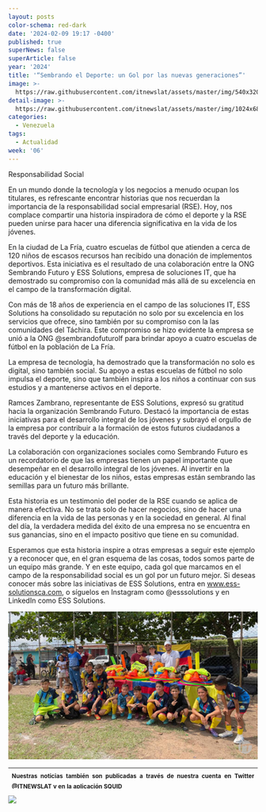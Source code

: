 ```yaml
---
layout: posts
color-schema: red-dark
date: '2024-02-09 19:17 -0400'
published: true
superNews: false
superArticle: false
year: '2024'
title: '“Sembrando el Deporte: un Gol por las nuevas generaciones”'
image: >-
  https://raw.githubusercontent.com/itnewslat/assets/master/img/540x320/RS-ESS-p.jpg
detail-image: >-
  https://raw.githubusercontent.com/itnewslat/assets/master/img/1024x680/RS-ESS-g.jpg
categories:
  - Venezuela
tags:
  - Actualidad
week: '06'
---
```

Responsabilidad Social

En un mundo donde la tecnología y los negocios a menudo ocupan los titulares, es refrescante encontrar historias que nos recuerdan la importancia de la responsabilidad social empresarial (RSE). Hoy, nos complace compartir una historia inspiradora de cómo el deporte y la RSE pueden unirse para hacer una diferencia significativa en la vida de los jóvenes.

En la ciudad de La Fría, cuatro escuelas de fútbol que atienden a cerca de 120 niños de escasos recursos han recibido una donación de implementos deportivos. Esta iniciativa es el resultado de una colaboración entre la ONG Sembrando Futuro y ESS Solutions, empresa de soluciones IT, que ha demostrado su compromiso con la comunidad más allá de su excelencia en el campo de la transformación digital.

Con más de 18 años de experiencia en el campo de las soluciones IT, ESS Solutions ha consolidado su reputación no solo por su excelencia en los servicios que ofrece, sino también por su compromiso con la las comunidades del Táchira. Este compromiso se hizo evidente la empresa se unió a la ONG @sembrandofuturolf para brindar apoyo a cuatro escuelas de fútbol en la población de La Fría.

La empresa de tecnología, ha demostrado que la transformación no solo es digital, sino también social. Su apoyo a estas escuelas de fútbol no solo impulsa el deporte, sino que también inspira a los niños a continuar con sus estudios y a mantenerse activos en el deporte.

Ramces Zambrano, representante de ESS Solutions, expresó su gratitud hacia la organización Sembrando Futuro. Destacó la importancia de estas iniciativas para el desarrollo integral de los jóvenes y subrayó el orgullo de la empresa por contribuir a la formación de estos futuros ciudadanos a través del deporte y la educación.

La colaboración con organizaciones sociales como Sembrando Futuro es un recordatorio de que las empresas tienen un papel importante que desempeñar en el desarrollo integral de los jóvenes. Al invertir en la educación y el bienestar de los niños, estas empresas están sembrando las semillas para un futuro más brillante.

Esta historia es un testimonio del poder de la RSE cuando se aplica de manera efectiva. No se trata solo de hacer negocios, sino de hacer una diferencia en la vida de las personas y en la sociedad en general. Al final del día, la verdadera medida del éxito de una empresa no se encuentra en sus ganancias, sino en el impacto positivo que tiene en su comunidad.

Esperamos que esta historia inspire a otras empresas a seguir este ejemplo y a reconocer que, en el gran esquema de las cosas, todos somos parte de un equipo más grande. Y en este equipo, cada gol que marcamos en el campo de la responsabilidad social es un gol por un futuro mejor. Si deseas conocer más sobre las iniciativas de ESS Solutions, entra en www.ess-solutionsca.com, o síguelos en Instagram como @esssolutions y en LinkedIn como ESS Solutions.

![](https://raw.githubusercontent.com/itnewslat/assets/master/img/540x320/RS-ESS-p.jpg)

<table style="height: 42px;" width="569">
<tbody>
<tr>
<td style="text-align: justify;"><sub><strong>Nuestras noticias también son publicadas a través de nuestra cuenta en Twitter <a href="https://twitter.com/itnewslat?lang=es">@ITNEWSLAT</a> y en la aplicación <a href="https://squidapp.co/en/">SQUID</a></strong></sub></td>
</tr>
</tbody>
</table>

<img src="https://tracker.metricool.com/c3po.jpg?hash=56f88a41e39ab42c063cc51676587a04"/>